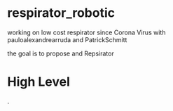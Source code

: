 # respirator_robotic

working on low cost respirator since Corona Virus with pauloalexandrearruda and PatrickSchmitt 

the goal is to propose and Repsirator

# High Level

.

# 
